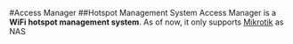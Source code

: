 #Access Manager ##Hotspot Management System
Access Manager is a **WiFi hotspot management system**. As of now, it only supports [Mikrotik](http://mikrotik.com) as NAS
